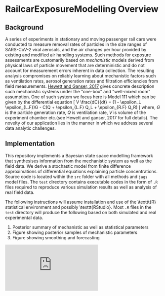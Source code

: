 # RailcarExposureModelling Overview

## Background
A series of experiments in stationary and moving passenger rail cars were conducted to measure removal rates of particles in the size ranges of SARS-CoV-2 viral aerosols, and the air changes per hour provided by existing and modified air handling systems. Such methods for exposure assessments are customarily based on _mechanistic_ models derived from physical laws of particle movement that are deterministic and do not account for measurement errors inherent in data collection. The resulting analysis compromises on reliably learning about mechanistic factors such as ventilation rates, aerosol generation rates and filtration efficiencies from field measurements. [Hewett and Ganser, 2017](https://doi.org/10.1080/15459624.2016.1213392) gives concrete description such mechanistic systems under the "one-box" and "well-mixed room" assumption. One of such system we focus here is Model 111 which can be given by the differential equation
\[
V \frac{dC}{dt} = (1 - \epsilon_L \epsilon_{L.F})G - C(Q + \epsilon_{L.F} Q_L + \epsilon_{R.F} Q_R)
\]
where, $G$ is the particle generation rate, $Q$ is ventilation rate, $V$ is volume of the experiment chamber etc.(see Hewett and ganser, 2017 for full details). The novelty of our application lies in the manner in which we address several data analytic challenges.

## Implementation
This repository implements a Bayesian state space modelling framework that synthesises information from the mechanistic system as well as the field data. We derive a stochastic model from finite difference approximations of differential equations explaining particle concentrations. Source code is located within the `src` folder with all methods and `jags` model files. The `test` directory contains executable codes in the form of `.R` files required to reproduce various simulation results as well as analysis of real field data. 

The following instructions will assume installation and use of the \texttt{R} statistical environment and possibly \texttt{RStudio}. Most `.R` files in the `test` directory will produce the following based on both simulated and real experimental data. 

1. Posterior summary of mechanistic as well as statistical parameters
2. Figure showing posterior samples of mechanistic parameters
3. Figure showing smoothing and forecasting

![Figure 1](https://github.com/SPan-18/RailcarExposureModelling/blob/main/img/post.learn.101.3cyc.pdf?raw=true)

